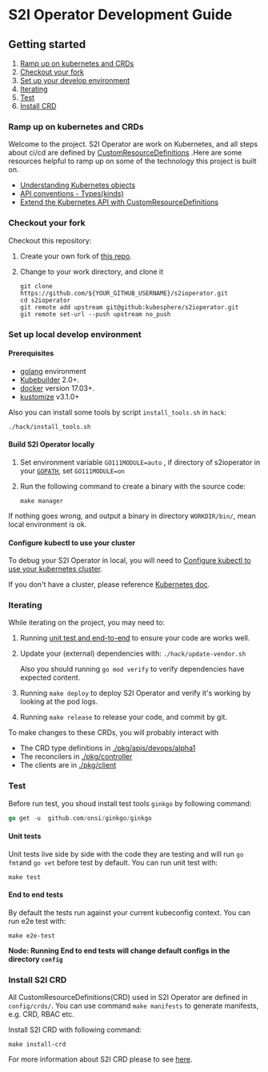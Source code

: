 # S2I Operator Development Guide

## Getting started

1. [Ramp up on kubernetes and CRDs](DEVELOPMENT.md#ramp-up-on-kubernetes-and-crds)
2. [Checkout your fork](DEVELOPMENT.md#checkout-your-fork)
3. [Set up your develop environment](DEVELOPMENT.md#set-up-local-develop-environment)
4. [Iterating](DEVELOPMENT.md#iterating)
5. [Test](DEVELOPMENT.md#test)
6. [Install CRD](DEVELOPMENT.md#install-s2i-crd)

### Ramp up on kubernetes and CRDs

Welcome to the project. S2I Operator are work on Kubernetes, and all steps about ci/cd are defined by [CustomResourceDefinitions](https://kubernetes.io/docs/tasks/access-kubernetes-api/custom-resources/custom-resource-definitions/) .Here are some resources helpful to ramp up on some of the technology this project is built on.

- [Understanding Kubernetes objects](https://kubernetes.io/docs/concepts/overview/working-with-objects/kubernetes-objects/) 
- [API conventions - Types(kinds)](https://github.com/kubernetes/community/blob/master/contributors/devel/sig-architecture/api-conventions.md#types-kinds) 
- [Extend the Kubernetes API with CustomResourceDefinitions](https://kubernetes.io/docs/tasks/access-kubernetes-api/custom-resources/custom-resource-definitions/)

### Checkout your fork

Checkout this repository:

1. Create your own fork  of [this repo](https://github.com/kubesphere/s2ioperator).

2. Change to your work directory, and clone it

   ```shell
   git clone https://github.com/${YOUR_GITHUB_USERNAME}/s2ioperator.git
   cd s2ioperator
   git remote add upstream git@github:kubesphere/s2ioperator.git
   git remote set-url --push upstream no_push
   ```

### Set up local develop environment

#### Prerequisites

- [golang](https://golang.org/dl/) environment
- [Kubebuilder](https://github.com/kubernetes-sigs/kubebuilder) 2.0+.
- [docker](https://docs.docker.com/install/) version 17.03+.
- [kustomize](https://sigs.k8s.io/kustomize/docs/INSTALL.md) v3.1.0+

Also you can install some tools by script `install_tools.sh` in `hack`:

```shell
./hack/install_tools.sh
```

#### Build S2I Operator locally

1. Set environment variable `GO111MODULE=auto` , if directory of s2ioperator in your [`GOPATH`](https://github.com/golang/go/wiki/SettingGOPATH), set `GO111MODULE=on`

2. Run the following command to create a binary with the source code:

   ```shell
   make manager
   ```

If nothing goes wrong, and output a binary in directory `WORKDIR/bin/`, mean local environment is ok.

#### Configure kubectl to use your cluster

To debug your S2I Operator in local, you will need to [Configure kubectl to use your kubernetes cluster](https://kubernetes.io/docs/tasks/access-application-cluster/configure-access-multiple-clusters/).

If you don't have a cluster, please reference [Kubernetes doc](https://kubernetes.io/docs/setup/).

### Iterating

While iterating on the project, you may need to:

1. Running [unit test and end-to-end](DEVELOPMENT.md#test) to ensure your code are works well.

2. Update your (external) dependencies with: `./hack/update-vendor.sh`

   Also you should running `go mod verify` to verify dependencies have expected content.

3. Running `make deploy` to deploy S2I Operator and verify it's working by looking at the pod logs.

4. Running `make release` to release your code, and commit by git.

To make changes to these CRDs, you will probably interact with

- The CRD type definitions in [./pkg/apis/devops/alpha1](https://github.com/kubesphere/s2ioperator/tree/master/pkg/apis/devops/v1alpha1)
- The reconcilers in [./pkg/controller](https://github.com/kubesphere/s2ioperator/tree/master/pkg/controller)
- The clients are in [./pkg/client](https://github.com/kubesphere/s2ioperator/tree/master/pkg/client) 

### Test

Before run test, you shoud install test tools `ginkgo` by following command:

```go
go get -u  github.com/onsi/ginkgo/ginkgo
```

#### Unit tests

Unit tests live side by side with the code they are testing and will run `go fmt`and `go vet` before test by default. You can run unit test with:

```shell
make test
```

#### End to end tests

By default the tests run against your current kubeconfig context. You  can run e2e test with:

```shell
make e2e-test
```

**Node:  Running End to end tests will change default configs in the directory `config`**

### Install S2I CRD

All CustomResourceDefinitions(CRD) used in S2I Operator are defined in `config/crds/`. You can use command `make manifests` to generate manifests, e.g. CRD, RBAC etc.

Install S2I CRD with following command:

```shell
make install-crd
```

For more information about S2I CRD please to see [here](CRD-Consepts.md).
